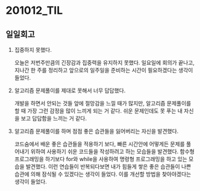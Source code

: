 201012_TIL
===

일일회고
---

1. 집중하지 못했다.

    오늘은 저번주만큼의 긴장감과 집중력을 유지하지 못했다. 일요일에 회의가 끝나고, 지나간 한 주를 정리하고 앞으로의 일주일을 준비하는 시간이 필요하겠다는 생각이 들었다.

2. 알고리즘 문제풀이를 제대로 못해서 너무 답답했다.

    개발을 하면서 안되는 것들 앞에 절망감을 느낄 때가 많지만, 알고리즘 문제풀이를 할 때 가장 그런 감정을 많이 느끼게 되는 거 같다. 쉬운 문제인데도 못 푸는 내 자신을 보고 답답함을 느끼는 거 같다.

3. 알고리즘 문제풀이를 하며 점점 좋은 습관들을 잃어버리는 자신을 발견했다.

    코드숨에서 배운 좋은 습관들을 적용하기 보다, 빠른 시간안에 어떻게든 문제를 풀어내기 위하여 사용하기 쉬운 코드들을 작성하려고 하는 모습들을 발견했다. 함수형프로그래밍을 하기보다 for와 while을 사용하여 명령형 프로그래밍을 하고 있는 모습을 발견했다. 이런 연습들이 반복되다보면 내가 힘들게 쌓은 좋은 습관들이 나쁜 습관에 의해 잠식될 수 있겠다는 생각이 들었다. 이를 개선할 방법을 찾아야겠다는 생각이 들었다.